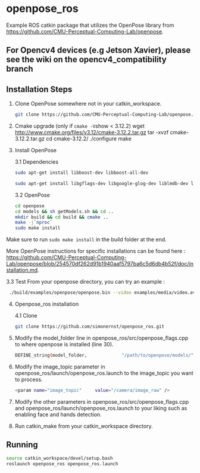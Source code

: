# openpose_ros

Example ROS catkin package that utilizes the OpenPose library from https://github.com/CMU-Perceptual-Computing-Lab/openpose.

## For Opencv4 devices (e.g Jetson Xavier), please see the wiki on the opencv4_compatibility branch


## Installation Steps

1. Clone OpenPose somewhere not in your catkin_workspace.
   ```bash
   git clone https://github.com/CMU-Perceptual-Computing-Lab/openpose.git
   ```
   
2. Cmake upgrade (only if `cmake -V`show < 3.12.2)
   wget http://www.cmake.org/files/v3.12/cmake-3.12.2.tar.gz
   tar -xvzf cmake-3.12.2.tar.gz 
	cd cmake-3.12.2/
	./configure 
	make
   
   
3. Install OpenPose

   3.1 Dependencies
   ```bash
   sudo apt-get install libboost-dev libboost-all-dev

   sudo apt-get install libgflags-dev libgoogle-glog-dev liblmdb-dev libatlas-base-dev liblmdb-dev libblas-dev libatlas-base-dev libprotobuf-dev libleveldb-dev libsnappy-dev libhdf5-serial-dev protobuf-compiler
   ```
   
   3.2 OpenPose
   ```bash
   cd openpose
   cd models && sh getModels.sh && cd ..
   mkdir build && cd build && cmake ..
   make -j`nproc`
   sudo make install
    ```
Make sure to run `sudo make install` in the build folder at the end.    
    
More OpenPose instructions for specific installations can be found here :
https://github.com/CMU-Perceptual-Computing-Lab/openpose/blob/254570df262d91b1940aaf5797ba6c5d6db4b52f/doc/installation.md. 

   3.3 Test
   From your openpose directory, you can try an example :
   ```bash
   	./build/examples/openpose/openpose.bin --video examples/media/video.avi
   ```

4. Openpose_ros installation

   4.1 Clone
   
   ```bash
   git clone https://github.com/simonernst/openpose_ros.git
   ```
   
5. Modify the model_folder line in openpose_ros/src/openpose_flags.cpp to where openpose is installed (line 30).
   ```bash
   DEFINE_string(model_folder,             "/path/to/openpose/models/",      "Folder path (absolute or relative) where the models (pose, face, ...) are located.");
   ```
6. Modify the image_topic parameter in openpose_ros/launch/openpose_ros.launch to the image_topic you want to process.
   ```bash
   <param name="image_topic"     value="/camera/image_raw" />
   ```
7. Modify the other parameters in openpose_ros/src/openpose_flags.cpp and openpose_ros/launch/openpose_ros.launch to your liking such as enabling face and hands detection.
8. Run catkin_make from your catkin_workspace directory.


## Running
```bash
source catkin_workspace/devel/setup.bash
roslaunch openpose_ros openpose_ros.launch
```
